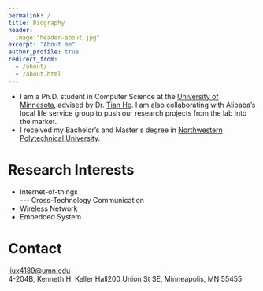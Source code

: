 ```yaml
---
permalink: /
title: Biography
header:
  image:"header-about.jpg"
excerpt: "About me"
author_profile: true
redirect_from: 
  - /about/
  - /about.html
---
```


* I am a Ph.D. student in Computer Science at the [University of Minnesota](https://twin-cities.umn.edu/), advised by Dr. [Tian He](https://www-users.cs.umn.edu/~tianhe/).
  I am also collaborating with Alibaba’s local life service group to push our research projects from the lab into the market. 
* I received my Bachelor’s and Master's degree in [Northwestern Polytechnical University](https://en.nwpu.edu.cn/). 

Research Interests
======
* Internet-of-things <br>
  --- Cross-Technology Communication
* Wireless Network 
* Embedded System

Contact
======
liux4189@umn.edu <br>
4-204B, Kenneth H. Keller Hall200 Union St SE, Minneapolis, MN 55455

